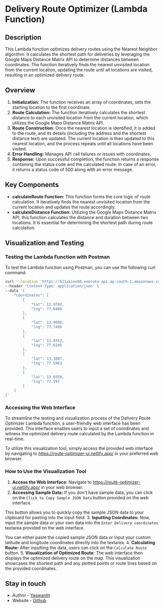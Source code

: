 # Delivery Route Optimizer (Lambda Function)

## Description

This Lambda function optimizes delivery routes using the Nearest Neighbor algorithm. It calculates the shortest path for deliveries by leveraging the Google Maps Distance Matrix API to determine distances between coordinates. The function iteratively finds the nearest unvisited location from the current location, updating the route until all locations are visited, resulting in an optimized delivery route.

## Overview

1. **Initialization:** The function receives an array of coordinates, sets the starting location to the first coordinate.
2. **Route Calculation:** The function iteratively calculates the shortest distance to each unvisited location from the current location, which utilizes the Google Maps Distance Matrix API.
3. **Route Construction:** Once the nearest location is identified, it is added to the route, and its details (including the address and the shortest distance text) are updated. The current location is then updated to this nearest location, and the process repeats until all locations have been visited.
4. **Error Handling:** Manages API call failures or issues with coordinates.
5. **Response:** Upon successful completion, the function returns a response containing the status code and the calculated route. In case of an error, it returns a status code of 500 along with an error message.

## Key Components

- **calculateRoute Function:** This function forms the core logic of route calculation. It iteratively finds the nearest unvisited location from the current location and updates the route accordingly.
- **calculateDistance Function:** Utilizing the Google Maps Distance Matrix API, this function calculates the distance and duration between two locations. It is essential for determining the shortest path during route calculation.

## Visualization and Testing

### Testing the Lambda Function with Postman

To test the Lambda function using Postman, you can use the following curl command:

```bash
curl --location 'https://611xkinx68.execute-api.ap-south-1.amazonaws.com/v1/calculate-route' \
--header 'Content-Type: application/json' \
--data '{
    "coordinates": [
        {
            "lat": 12.9784,
            "lng": 77.6408
        },
        {
            "lat": 12.9698,
            "lng": 77.7499
        },
        {
            "lat": 12.9352,
            "lng": 77.6245
        },
        {
            "lat": 13.1007,
            "lng": 77.5963
        },
        {
            "lat": 13.0359,
            "lng": 77.597
        }
    ]
}'
```

### Accessing the Web Interface

To streamline the testing and visualization process of the Delivery Route Optimizer Lambda function, a user-friendly web interface has been provided. This interface enables users to input a set of coordinates and witness the optimized delivery route calculated by the Lambda function in real-time.

To utilize this visualization tool, simply access the provided web interface by navigating to https://route-optimizer-ui.netlify.app/ in your preferred web browser.

### How to Use the Visualization Tool

1. **Access the Web Interface:** Navigate to https://route-optimizer-ui.netlify.app/ in your web browser.
2. **Accessing Sample Data:** If you don't have sample data, you can click on the `Click to Copy Sample JSON Data` button provided on the web interface. 

This button allows you to quickly copy the sample JSON data to your clipboard for pasting into the input field.
3. **Inputting Coordinates:** Now, input the sample data or your own data into the `Enter Delivery coordinates` textarea provided on the web interface.

You can either paste the copied sample JSON data or input your custom latitude and longitude coordinates directly into the textarea.
4. **Calculating Route:** After inputting the data, users can click on the `Calculate Route` button.
5. **Visualization of Optimized Route:** The web interface then displays the optimized delivery route on the map.
This visualization showcases the shortest path and any plotted points or route lines based on the provided coordinates.

## Stay in touch

- Author - [Yaswanth](https://github.com/yaswanth23)
- Website - [Github](https://github.com/yaswanth23)